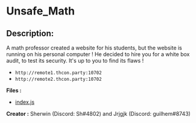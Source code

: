 
# Unsafe_Math
## Description:
A math professor created a website for his students, but the website is running on his personal computer !
He decided to hire you for a white box audit, to test its security. It's up to you to find its flaws !

- `http://remote1.thcon.party:10702`
- `http://remote2.thcon.party:10702`

**Files :**
- [index.js](https://challenges.thcon.party/web-rioux_sabras-unsafe_math/index.js)

**Creator :**
Sherwin (Discord: Sh#4802) and Jrjgjk (Discord: guilhem#8743)

